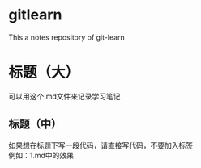 # gitlearn
This a notes repository of git-learn
# 标题（大）
可以用这个.md文件来记录学习笔记<br/>
## 标题（中）
如果想在标题下写一段代码，请直接写代码，不要加入标签<br/>
例如：1.md中的效果
